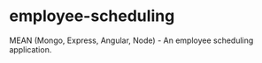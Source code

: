 employee-scheduling
===================

MEAN (Mongo, Express, Angular, Node) - An employee scheduling application.
